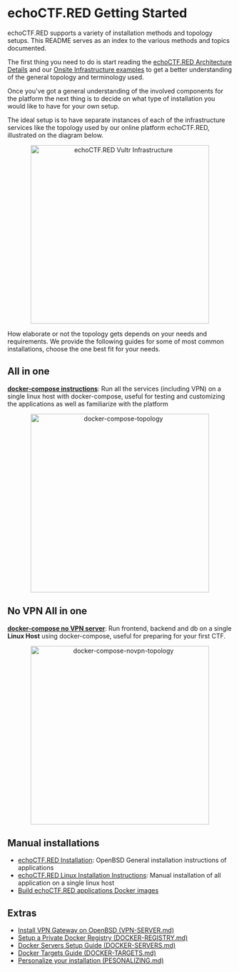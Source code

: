 # echoCTF.RED Getting Started
echoCTF.RED supports a variety of installation methods and topology setups. This README serves as an index to the various methods and topics documented.


The first thing you need to do is start reading the [echoCTF.RED Architecture Details](ARCHITECTURE.md) and our [Onsite Infrastructure examples](Onsite-Infrastructure.md) to get a better understanding of the general topology and terminology used.

Once you've got a general understanding of the involved components for the
platform the next thing is to decide on what type of installation you would
like to have for your own setup.

The ideal setup is to have separate instances of each of the infrastructure
services like the topology used by our online platform echoCTF.RED, illustrated
on the diagram below.

<center><img src="https://raw.githubusercontent.com/echoCTF/echoCTF.RED/master/docs/assets/our-vultr-topology.png" alt="echoCTF.RED Vultr Infrastructure" width="400px"/></center>

How elaborate or not the topology gets depends on your needs and requirements.
We provide the following guides for some of most common installations, choose
the one best fit for your needs.

## All in one
**[docker-compose instructions](DOCKER-COMPOSE.md)**: Run all the services (including VPN) on a single linux host with docker-compose, useful for testing and customizing the applications as well as familiarize with the platform
<center><img src="https://raw.githubusercontent.com/echoCTF/echoCTF.RED/master/docs/assets/docker-compose-topology.png" alt="docker-compose-topology" width="400px"/></center>


## No VPN All in one
**[docker-compose no VPN server](DOCKER-COMPOSE-NOVPN.md)**: Run frontend, backend and db on a single __Linux Host__ using docker-compose, useful for preparing for your first CTF.

<center><img src="https://raw.githubusercontent.com/echoCTF/echoCTF.RED/master/docs/assets/docker-compose-novpn-topology.png" alt="docker-compose-novpn-topology" width="400px"/></center>

## Manual installations
* [echoCTF.RED Installation](INSTALL.md): OpenBSD General installation instructions of applications
* [echoCTF.RED Linux Installation Instructions](INSTALL-LINUX.md): Manual installation of all application on a single linux host
* [Build echoCTF.RED applications Docker images](BUILD-DOCKER.md)

## Extras
* [Install VPN Gateway on OpenBSD (VPN-SERVER.md)](VPN-SERVER.md)
* [Setup a Private Docker Registry (DOCKER-REGISTRY.md)](DOCKER-REGISTRY.md)
* [Docker Servers Setup Guide (DOCKER-SERVERS.md)](DOCKER-SERVERS.md)
* [Docker Targets Guide (DOCKER-TARGETS.md)](DOCKER-TARGETS.md)
* [Personalize your installation (PESONALIZING.md)](PESONALIZING.md)
